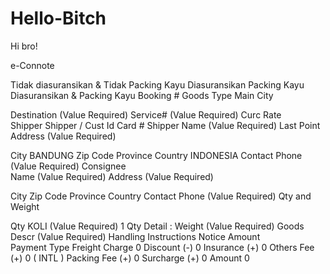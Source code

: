 # Hello-Bitch

Hi bro!


e-Connote
 
Tidak diasuransikan & Tidak Packing Kayu	Diasuransikan	Packing Kayu	Diasuransikan & Packing Kayu
Booking # 
Goods Type 
Main City 
 
Destination (Value Required) 
Service# (Value Required) 
Curc Rate  
Shipper	
Shipper / Cust Id 
Card # 
Shipper Name (Value Required) 
Last Point 
Address (Value Required) 
 
City 
BANDUNG
Zip Code 
Province 
Country 
INDONESIA
Contact 
Phone (Value Required) 
Consignee	
Name (Value Required) 
Address (Value Required) 
 
 
City 
Zip Code 
Province 
Country 
Contact 
Phone (Value Required) 
Qty and Weight	
 
Qty KOLI (Value Required) 
1
Qty Detail :
Weight (Value Required) 
Goods Descr (Value Required) 
Handling 
Instructions 
Notice 
Amount	
Payment Type 
Freight Charge 
0
Discount (-) 
0
Insurance (+) 
0
Others Fee (+) 
0
 ( INTL )
Packing Fee (+) 
0
Surcharge (+) 
0
Amount 
0
